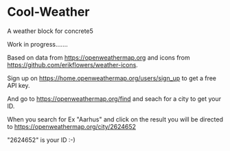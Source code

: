# Cool-Weather
A weather block for concrete5

Work in progress.......

Based on data from https://openweathermap.org and icons from https://github.com/erikflowers/weather-icons.

Sign up on https://home.openweathermap.org/users/sign_up to get a free API key.

And go to https://openweathermap.org/find and seach for a city to get your ID.

When you search for Ex "Aarhus" and click on the result you will be directed to https://openweathermap.org/city/2624652


"2624652" is your ID :-)
